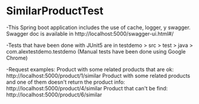 # SimilarProductTest 

-This Spring boot application includes the use of cache, logger, y swagger. Swagger doc is available in http://localhost:5000/swagger-ui.html#/

-Tests that have been done with JUnit5 are in testdemo > src > test > java > com.alextestdemo.testdemo
(Manual tests have been done using Google Chrome)

-Request examples: 
Product with some related products that are ok:
http://localhost:5000/product/1/similar
Product with some related products and one of them doesn't return the product info:
http://localhost:5000/product/4/similar
Product that can't be find:
http://localhost:5000/product/6/similar
